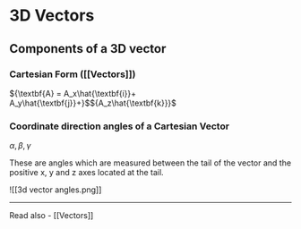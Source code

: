 # 3D Vectors
## Components of a 3D vector

### Cartesian Form ([[Vectors]])
${\textbf{A} = A_x\hat{\textbf{i}}+ A_y\hat{\textbf{j}}+}$${A_z\hat{\textbf{k}}}$

### Coordinate direction angles of a Cartesian Vector

${\alpha, \beta, \gamma}$

These are angles which are measured between the tail of the vector and the positive x, y and z axes located at the tail.



![[3d vector angles.png]]



---
Read also - [[Vectors]]